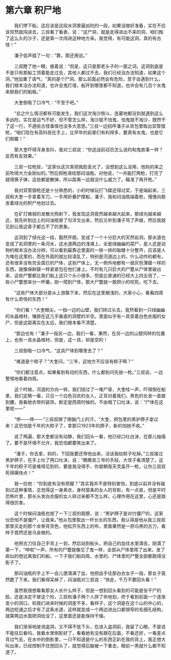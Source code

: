 # 第六章 积尸地


　　我们停下船，这应该是这段水洞里最凶险的一段，如果没做好准备，实在不应该贸然就闯进去，三叔看了看表，说：“这尸洞，就是走得进出不来的洞，咱们掏了这么久的沙子，还是第一次闯进这种地方来。我觉得，有可能这洞，真的有古怪！”

　　潘子低声插了一句：“靠，那还用说。”

　　三叔瞪了他一眼，接着说：“但是，这只是那老头子的一面之词。这洞到底是不是只有那船工领着能走过去，其他人都过不去，我们已经没办法知道，如果这个洞，”他加重了语气，“真的是个尸洞，那么前面必然会有危险，至于会遇到什么，我们根本没办法知道，也许会鬼打墙，船开到哪里都不知道，也许会有几百个水鬼来掀我们的船板。”

　　大奎倒吸了口冷气：“不至于吧。”

　　“总之什么情况都有可能发生，我们这次淘沙倒斗，连墓地都没到就遇到这么多凶险，实在是运气不好，但不管怎么样，淘沙就不怕鬼，怕鬼就不淘沙，既然干了这一行，不遇些古怪事情也没多大意思。”三叔一边招呼潘子从背包里取出双管猎枪，“咱们现在有高科技在手上，比早年的前辈们有利得多，要真有水鬼，也是它们倒霉！”

　　那大奎吓得浑身发抖，我对三叔说：“你这战前动员怎么说的和鬼故事一样？反而有反效果。”

　　三叔一拉枪拴，“这家伙这次真把我脸丢光了，没想到这么没用，他妈的来之前吹得大力金刚似的。”然后把枪递给那闷油瓶，对他说，“一共能打两枪，打完了就得换子弹，这些都是散弹，所以距离一远就没什么威力了。瞄准了再开枪。”

　　我对双管猎枪还是十分熟悉的，小的时候玩打飞碟还得过奖，于是端起来，三叔和大奎一手拿着军刀，一手用折叠铲撑船，潘子、我和闷油瓶端着枪，慢慢向那发着绿光的积尸地划过去。

　　在矿灯微弱的发散光照射下，我发现这洞竟然越来越大起来，那绿光越来越近，我先听到边上的闷油瓶冒了句洋文出来，然后又听到潘子骂了声娘，然后我就见到让我这辈子都忘不了的景象。

　　这洞到了绿光这一段，豁然开朗，变成了一个十分巨大的天然岩洞，那水道也变成了岩洞里的一条河水，这水道两边的浅滩上，全是绿幽幽的腐尸，是人还是动物的根本没办法分辨，可以看到最靠近里面的一排一排的骷髅十分整齐，应该是人为堆在这里的，而在外面的就比较凌乱了，特别是河道边上的，什么动作的都有，还有很多没有完全腐烂的尸体，这些尸体上，无一例外地都有一层灰色薄膜一样的东西，就像保鲜膜一样紧紧包在他们身上。不时有几只巨大的尸蹩从尸体里破出来，这些尸蹩都比我们船上这只个头小很多，但是比普通的已经大上四五倍了，一些小尸蹩想来分一杯羹，刚一爬到尸体，那大尸蹩就一敖把小的咬死，吃下去。

　　“这些尸体大部分是从上游飘下来，然后在这里搁浅的，大家小心，看看四周有什么奇怪的东西！”

　　“你们看！”大奎眼尖，一指一边的山壁，我们转过头去，竟然看到一只绿幽幽的水晶棺材，镶嵌在这几乎垂直的洞壁的半空。里面似乎有一具穿着白色衣服的女尸，但是这距离实在太远，我们根本看不清楚。

　　“那边也有！”潘子一指另一边，我们一看，果然，在另一边的山壁同样的位置上，也有一具水晶棺材，但是，这一具，却是空的！

　　三叔倒吸一口冷气，“这具尸体到哪里去了？”

　　“难道是个粽子？”大奎问，“三爷，这地方不应该有粽子啊？”

　　“你们都注意点，如果看到有动的东西，什么都别问先放一枪。”三叔说，一边警惕地看着四周。

　　这个时候，河道的方向一转，我们绕过了一堆尸骨，大奎哇一声，吓得倒在船里，我们定睛一看，只见一个白色羽衣的女人，正背对着我们，黑色的长发一直披到腰，我看她衣带的装饰，断定是西周时候的。不由咽了口吐沫，说：“尸体在这里呢——”

　　“停——停——”三叔叔擦了擦脑门上的汗，“大奎，把包里的黑驴蹄子拿过来！这恐怕是千年的大粽子了，拿那只1923年的蹄子，新的怕她不收。”

　　说了两遍，那大奎都没有动静，我们回头一看，他已经口吐白沫，在那儿抽搐了。要不是环境不允许，我恐怕都要笑出来了。

　　“潘子，你去拿，妈的，下回我要还带他出来，活该我给粽子吃掉。”三叔接过黑驴蹄子，在手上吐了两口吐沫，说：“瞧瞧吴三爷的手段，大侄子看清楚了，这千年的粽子可是难得见到的，要是我没得手，你就朝我天灵盖开一枪，让你三叔叔死得痛快点！”

　　我一拉他：“你到底有没有把握？”其实我并不是特别害怕，到底以前并没有碰到过这种事情，总觉得这一身素衣，身材苗条的女人的背影，有一点哀，但是平时恐怖片里，那长头发白衣服的女人转过来都不怎么样。心理作用在这里，心还是跳得很厉害。

　　这个时候闷油瓶也按了一下三叔的肩膀，说：“黑驴蹄子是对付僵尸的，这家伙恐怕不是僵尸，让我来。”他从包里取出一杆长长的东西，我认得是他从我三叔叔那里买走的那个龙脊背货色，他松开东西上的布，里面果然是一把乌黑的古刀，看样子竟然还是乌金做的。

　　他把古刀往自己手背上一划，然后站到船头，把自己的血往水里滴去，刚滴了第一下，“哗啦”一声，所有的尸蹩就像见了鬼一样，全部从尸体里爬了出来，发了疯似的想远离我们的船，一下子我们船四周，水里的、尸体里的尸蹩全部都跑得没影子了。

　　那闷油瓶的手上不一会儿便滴满了血，他把血手往那白衣女子一指，那女子竟然跪了下来。我们看得呆掉了，闷油瓶对三叔说：“快走，千万不要回头看！”

　　虽然我很想看看那女人长什么样子，但是一想到回头看到的可能是张干尸的脸，还是决定不冒这个险，三叔和潘子两个人拼了命地划，终于看到前面一个逐渐变小的洞口，和我们进来时候的洞差不多，看样子，这个洞是在这个山的中心的，两边挖通之后才有了这条水道，这样就变成一个两边进出口都很窄的毛细孔结构，就算两边水面把洞给没了，这里面还是能保持干燥。

　　我们渐渐地驶进盗洞，又不得不低下头，在进入盗洞前，我留了心眼，不是说不能往后看吗，我看水里倒影好了，看看她有没有跟在后面，不看还好，一看差点背过气去，在水中的倒影里，一只不知道是什么的东西正趴在我的背上，我正想大叫出来，已经控制不住想回头了，就觉得后脑被一下重击，眼前一黑就什么都不知道了。

